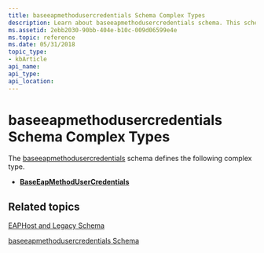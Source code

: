 ```yaml
---
title: baseeapmethodusercredentials Schema Complex Types
description: Learn about baseeapmethodusercredentials schema. This schema defines the BaseEapMethodUserCredentials complex type.
ms.assetid: 2ebb2030-90bb-404e-b10c-009d06599e4e
ms.topic: reference
ms.date: 05/31/2018
topic_type: 
- kbArticle
api_name: 
api_type: 
api_location: 
---
```


# baseeapmethodusercredentials Schema Complex Types

The [baseeapmethodusercredentials](baseeapmethodusercredentialsschema-schema.md) schema defines the following complex type.

-   [**BaseEapMethodUserCredentials**](baseeapmethodusercredentialsschema-baseeapmethodusercredentials-complextype.md)

## Related topics

<dl> <dt>

[EAPHost and Legacy Schema](eaphost-schemas.md)
</dt> <dt>

[baseeapmethodusercredentials Schema](baseeapmethodusercredentialsschema-schema.md)
</dt> </dl>

 

 




